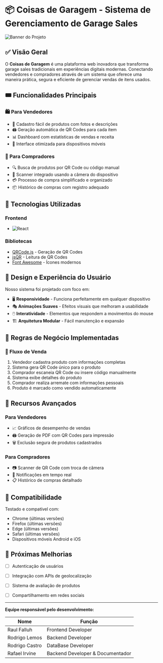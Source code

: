 # 📦 Coisas de Garagem - Sistema de Gerenciamento de Garage Sales

![Banner do Projeto](https://cdn.discordapp.com/attachments/600448560944775201/1406769869260591205/banner.png?ex=68a3ac09&is=68a25a89&hm=e2218f20a155020fa6c0de48a0910ab684e2f408217e1bb4f17eaccf0119da07&)

## ✅ Visão Geral

O **Coisas de Garagem** é uma plataforma web inovadora que transforma garage sales tradicionais em experiências digitais modernas. Conectando vendedores e compradores através de um sistema que oferece uma maneira prática, segura e eficiente de gerenciar vendas de itens usados.

## 🎟 Funcionalidades Principais

### 🛍️ Para Vendedores
- 📝 Cadastro fácil de produtos com fotos e descrições
- 🖨️ Geração automática de QR Codes para cada item
- 📊 Dashboard com estatísticas de vendas e receita
- 📱 Interface otimizada para dispositivos móveis

### 🛒 Para Compradores
- 🔍 Busca de produtos por QR Code ou código manual
- 📱 Scanner integrado usando a câmera do dispositivo
- 💳 Processo de compra simplificado e organizado
- 📦 Histórico de compras com registro adequado

## 🚀 Tecnologias Utilizadas

### Frontend
- ![React](https://img.shields.io/badge/-ReactJS-E34F26?logo=react&logoColor=white)

### Bibliotecas
- [QRCode.js](https://davidshimjs.github.io/qrcodejs/) - Geração de QR Codes
- [jsQR](https://github.com/cozmo/jsQR) - Leitura de QR Codes
- [Font Awesome](https://fontawesome.com/) - Ícones modernos

## 🎨 Design e Experiência do Usuário

Nosso sistema foi projetado com foco em:
- 🖥️ **Responsividade** - Funciona perfeitamente em qualquer dispositivo
- 🎭 **Animações Suaves** - Efeitos visuais que melhoram a usabilidade
- 🖱️ **Interatividade** - Elementos que respondem a movimentos do mouse
- 🏗️ **Arquitetura Modular** - Fácil manutenção e expansão


## 📝 Regras de Negócio Implementadas

### 🔄 Fluxo de Venda
1. Vendedor cadastra produto com informações completas
2. Sistema gera QR Code único para o produto
3. Comprador escaneia QR Code ou insere código manualmente
4. Sistema exibe detalhes do produto
5. Comprador realiza arremate com informações pessoais
6. Produto é marcado como vendido automaticamente

## 🎈 Recursos Avançados

### Para Vendedores
- 📈 Gráficos de desempenho de vendas
- 🖨️ Geração de PDF com QR Codes para impressão
- 🗑️ Exclusão segura de produtos cadastrados

### Para Compradores
- 📷 Scanner de QR Code com troca de câmera
- 🔔 Notificações em tempo real
- 📋 Histórico de compras detalhado

## 📱 Compatibilidade

Testado e compatível com:
- Chrome (últimas versões)
- Firefox (últimas versões)
- Edge (últimas versões)
- Safari (últimas versões)
- Dispositivos móveis Android e iOS

## 🚧 Próximas Melhorias

- [ ] Autenticação de usuários
- [ ] Integração com APIs de geolocalização
- [ ] Sistema de avaliação de produtos
- [ ] Compartilhamento em redes sociais


---

**Equipe responsável pelo desenvolvimento:**  

| Nome         | Função                     |  
|--------------|----------------------------|  
| Raul Falluh     | Frontend Developer            |  
| Rodrigo Lemos     | Backend Developer         |  
| Rodrigo Castro    | DataBase Developer                |  
| Rafael Irvine    | Backend Developer & Documentador             |  

